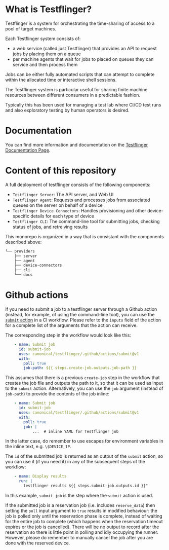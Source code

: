 # What is Testflinger?

Testflinger is a system for orchestrating the time-sharing of access to a pool of target machines.

Each Testflinger system consists of:

- a web service (called just Testflinger) that provides an API to request jobs by placing them on a queue
- per machine agents that wait for jobs to placed on queues they can service and then process them

Jobs can be either fully automated scripts that can attempt to complete within the allocated time or interactive shell sessions.

The Testflinger system is particular useful for sharing finite machine resources between different consumers in a predictable fashion.

Typically this has been used for managing a test lab where CI/CD test runs and also exploratory testing by human operators is desired.

# Documentation

You can find more information and documentation on the [Testflinger Documentation Page](https://testflinger.readthedocs.io/en/latest/).

# Content of this repository

A full deployment of testflinger consists of the following components:

- `Testflinger Server`: The API server, and Web UI
- `Testflinger Agent`: Requests and processes jobs from associated queues on the server on behalf of a device
- `Testflinger Device Connectors`: Handles provisioning and other device-specific details for each type of device
- `Testflinger CLI`: The command-line tool for submitting jobs, checking status of jobs, and retreiving results

This monorepo is organized in a way that is consistant with the components described above:

```bash                                                                   
└── providers
    ├── server
    ├── agent
    ├── device-connectors
    ├── cli
    └── docs
```

# Github actions

If you need to submit a job to a testflinger server through a Github action (instead, for example, of using the command-line tool), you can use the [`submit` action](https://github.com/canonical/testflinger/blob/main/.github/actions/submit/action.yaml) in a CI workflow. Please refer to the `inputs` field of the action for a complete list of the arguments that the action can receive.

The corresponding step in the workflow would look like this:
```yaml
    - name: Submit job
      id: submit-job
      uses: canonical/testflinger/.github/actions/submit@v1
      with:
        poll: true
        job-path: ${{ steps.create-job.outputs.job-path }}
```

This assumes that there is a previous `create-job` step in the workflow that creates the job file and outputs the path to it, so that it can be used as input to the `submit` action.
Alternatively, you can use the `job` argument (instead of `job-path`) to provide the contents of the job inline:

```yaml
    - name: Submit job
      id: submit-job
      uses: canonical/testflinger/.github/actions/submit@v1
      with:
        poll: true
        job: |
            ...  # inline YAML for Testflinger job
```
In the latter case, do remember to use escapes for environment variables in the inline text, e.g. `\$DEVICE_IP`.

The `id` of the submitted job is returned as an output of the `submit` action, so you can use it (if you need it)
in any of the subsequent steps of the workflow:

```yaml
    - name: Display results
      run: |
        testflinger results ${{ steps.submit-job.outputs.id }}"
```
In this example, `submit-job` is the step where the `submit` action is used.

If the submitted job is a reservation job (i.e. includes `reserve_data`) then
setting the `poll` input argument to `true` results in modified behaviour: the
job is polled only until the reservation phase is complete, instead of waiting
for the entire job to complete (which happens when the reservation timeout
expires or the job is cancelled). There will be no output to record after the
reservation so there is little point in polling and idly occupying the runner.
However, please do remember to manually cancel the job after you are done with
the reserved device.

